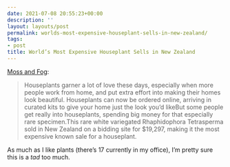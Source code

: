 ```yaml
---
date: 2021-07-08 20:55:23+00:00
description: ''
layout: layouts/post
permalink: worlds-most-expensive-houseplant-sells-in-new-zealand/
tags:
- post
title: World’s Most Expensive Houseplant Sells in New Zealand
---
```


[Moss and Fog](https://mossandfog.com/worlds-most-expensive-houseplant-sells-in-new-zealand/):

> Houseplants garner a lot of love these days, especially when more people work from home, and put extra effort into making their homes look beautiful. Houseplants can now be ordered online, arriving in curated kits to give your home just the look you’d likeBut some people get really into houseplants, spending big money for that especially rare specimen.This rare white variegated Rhaphidophora Tetrasperma sold in New Zealand on a bidding site for $19,297, making it the most expensive known sale for a houseplant.

As much as I like plants (there’s 17 currently in my office), I’m pretty sure this is a _tad_  too much.